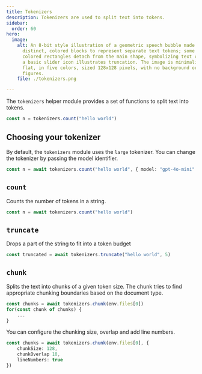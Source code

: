 ```yaml
---
title: Tokenizers
description: Tokenizers are used to split text into tokens.
sidebar:
  order: 60
hero:
  image:
    alt: An 8-bit style illustration of a geometric speech bubble made up of
      distinct, colored blocks to represent separate text tokens; some small
      colored rectangles detach from the main shape, symbolizing text chunking;
      a basic slider icon illustrates truncation. The image is minimalistic,
      flat, in five colors, sized 128x128 pixels, with no background or human
      figures.
    file: ./tokenizers.png

---
```


The `tokenizers` helper module provides a set of functions to split text into tokens.

```ts
const n = tokenizers.count("hello world")
```

## Choosing your tokenizer

By default, the `tokenizers` module uses the `large` tokenizer. You can change the tokenizer by passing the model identifier.

```ts 'model: "gpt-4o-mini"'
const n = await tokenizers.count("hello world", { model: "gpt-4o-mini" })
```

## `count`

Counts the number of tokens in a string.

```ts wrap
const n = await tokenizers.count("hello world")
```

## `truncate`

Drops a part of the string to fit into a token budget

```ts wrap
const truncated = await tokenizers.truncate("hello world", 5)
```

## `chunk`

Splits the text into chunks of a given token size. The chunk tries to find
appropriate chunking boundaries based on the document type.

```ts
const chunks = await tokenizers.chunk(env.files[0])
for(const chunk of chunks) {
    ...
}
```

You can configure the chunking size, overlap and add line numbers.

```ts wrap
const chunks = await tokenizers.chunk(env.files[0], {
    chunkSize: 128,
    chunkOverlap 10,
    lineNumbers: true
})
```
